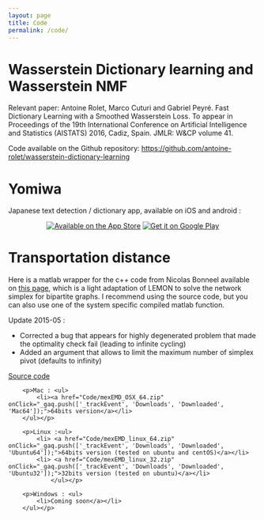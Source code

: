 ```yaml
---
layout: page
title: Code
permalink: /code/
---
```

<div class="home">

<h1 class="page-heading">Wasserstein Dictionary learning and Wasserstein NMF</h1>
<p>
Relevant paper: Antoine Rolet, Marco Cuturi and Gabriel Peyré. Fast Dictionary Learning with a Smoothed Wasserstein Loss. To appear in Proceedings of the 19th International Conference on Artificial Intelligence and Statistics (AISTATS) 2016, Cadiz, Spain. JMLR: W&CP volume 41.
</p>
<p>
Code available on the Github repository: <a href="https://github.com/antoine-rolet/wasserstein-dictionary-learning">https://github.com/antoine-rolet/wasserstein-dictionary-learning</a>
</p>
<h1 class="page-heading">Yomiwa</h1>
<p>
Japanese text detection / dictionary app, available on iOS and android :
</p>
<p>
<center><a class="badge" href="https://itunes.apple.com/us/app/yomiwa/id670931120?ls=1&mt=8"><img class="badge" src="../res/Download_on_the_App_Store_Badge_US-UK_135x40.svg" alt="Available on the App Store"/></a>
<a href="https://play.google.com/store/apps/details?id=com.yomiwa.yomiwa&hl=en&utm_source=global_co&utm_medium=prtnr&utm_content=Mar2515&utm_campaign=PartBadge&pcampaignid=MKT-Other-global-all-co-prtnr-py-PartBadge-Mar2515-1"><img class="badge" alt="Get it on Google Play" src="https://play.google.com/intl/en_us/badges/images/generic/en-play-badge.png" /></a>
</center>
</p>
<h1 class="page-heading">Transportation distance</h1>
		<p>
        Here is a matlab wrapper for the c++ code from Nicolas Bonneel available on <a href="http://people.seas.harvard.edu/~nbonneel/FastTransport/" target="_blank">this page</a>, which is a light adaptation of LEMON to solve the network simplex for bipartite graphs. I recommend using the source code, but you can also use one of the system specific compiled matlab function.
        </p>
		<p>
        Update 2015-05 :
        <ul>
            <li>Corrected a bug that appears for highly degenerated problem that made the optimality check fail (leading to infinite cycling)</li>
            <li>Added an argument that allows to limit the maximum number of simplex pivot (defaults to infinity)</li>
        </ul>
        </p>
        <p><a href="Code/mexEMD_source.zip" onClick="_gaq.push(['_trackEvent', 'Downloads', 'Downloaded', 'Source']);">Source code</a></p>
        
        <p>Mac : <ul>
            <li><a href="Code/mexEMD_OSX_64.zip" onClick="_gaq.push(['_trackEvent', 'Downloads', 'Downloaded', 'Mac64']);">64bits version</a></li>
        </ul></p>
        
        <p>Linux :<ul>
            <li> <a href="Code/mexEMD_linux_64.zip" onClick="_gaq.push(['_trackEvent', 'Downloads', 'Downloaded', 'Ubuntu64']);">64bits version (tested on ubuntu and centOS)</a></li>
            <li> <a href="Code/mexEMD_linux_32.zip" onClick="_gaq.push(['_trackEvent', 'Downloads', 'Downloaded', 'Ubuntu32']);">32bits version (tested on ubuntu)</a></li>
                </ul></p>
        
        <p>Windows : <ul>
            <li>Coming soon</a></li>
        </ul></p>
        
</div>
